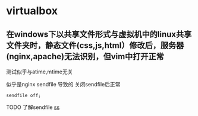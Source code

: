 # virtualbox

## 在windows下以共享文件形式与虚拟机中的linux共享文件夹时，静态文件(css,js,html）修改后，服务器(nginx,apache)无法识别，但vim中打开正常
测试似乎与atime,mtime无关

似乎是nginx sendfile 导致的
关闭sendfile后正常
```nginx
sendfile off;
```
TODO 了解sendfile
[ss](https://www.vagrantup.com/docs/synced-folders/virtualbox.html)
